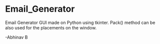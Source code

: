 # Email_Generator

Email Generator GUI made on Python using tkinter.
Pack() method can be also used for the placements on the window.

-Abhinav B
